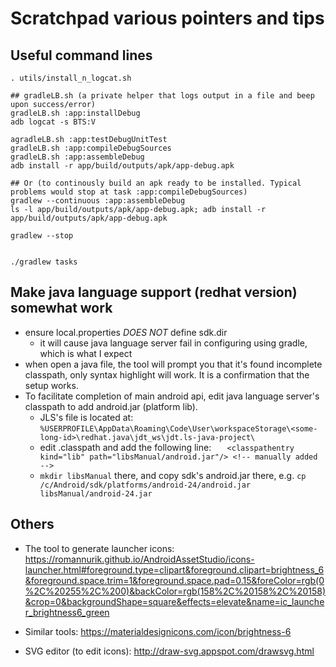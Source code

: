 # Scratchpad various pointers and tips

## Useful command lines
  
```
. utils/install_n_logcat.sh

## gradleLB.sh (a private helper that logs output in a file and beep upon success/error)
gradleLB.sh :app:installDebug
adb logcat -s BTS:V

agradleLB.sh :app:testDebugUnitTest
gradleLB.sh :app:compileDebugSources
gradleLB.sh :app:assembleDebug
adb install -r app/build/outputs/apk/app-debug.apk

## Or (to continously build an apk ready to be installed. Typical problems would stop at task :app:compileDebugSources)
gradlew --continuous :app:assembleDebug
ls -l app/build/outputs/apk/app-debug.apk; adb install -r app/build/outputs/apk/app-debug.apk

gradlew --stop


./gradlew tasks
```

## Make java language support (redhat version) somewhat work 
- ensure local.properties *DOES NOT* define sdk.dir
  - it will cause java language server fail in configuring using gradle, which is what I expect
- when open a java file, the tool will prompt you that it's found incomplete classpath, only syntax highlight will work. It is a confirmation that the setup works.
- To facilitate completion of main android api, edit java language server's classpath 
  to add android.jar (platform lib).
  - JLS's file is located at:  `%USERPROFILE\AppData\Roaming\Code\User\workspaceStorage\<some-long-id>\redhat.java\jdt_ws\jdt.ls-java-project\`
  - edit .classpath and add the following line:
    `	<classpathentry kind="lib" path="libsManual/android.jar"/> <!-- manually added -->`
  - `mkdir libsManual` there, and copy sdk's android.jar there, e.g.
    `cp /c/Android/sdk/platforms/android-24/android.jar libsManual/android-24.jar`


## Others
- The tool to generate launcher icons: 
https://romannurik.github.io/AndroidAssetStudio/icons-launcher.html#foreground.type=clipart&foreground.clipart=brightness_6&foreground.space.trim=1&foreground.space.pad=0.15&foreColor=rgb(0%2C%20255%2C%200)&backColor=rgb(158%2C%20158%2C%20158)&crop=0&backgroundShape=square&effects=elevate&name=ic_launcher_brightness6_green

- Similar tools: https://materialdesignicons.com/icon/brightness-6
- SVG editor (to edit icons): http://draw-svg.appspot.com/drawsvg.html
